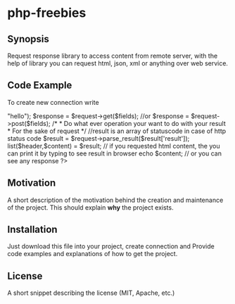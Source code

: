 # php-freebies

## Synopsis
Request response library to access content from remote server, with the help of library you can request html, json, xml or anything over web service.

## Code Example
To create new connection write

<?php 
$hostname = 'locahost'; // it can be the ip address of the system
$port = 80; // it may be any port, number, default port for apache web is 80
$domain = 'codebloop.com';
$path = '/';

$requester = new Curl_Connection($hostname,$port,$domain,$path); 
$fields = array('say'=>"hello");

$response = $request->get($fields);
//or 
$response = $request->post($fields);
/*
 * Do what ever operation your want to do with your result
 * For the sake of request
 */
 //result is an array of statuscode in case of http status code
 $result = $request->parse_result($result['result']);
 list($header,$content) = $result;
 
 // if you requested html content, the you can print it by typing to see result in browser
 echo $content;
 
 // or you can see any response
?>

## Motivation
A short description of the motivation behind the creation and maintenance of the project. This should explain **why** the project exists.

## Installation
Just download this file into your project, create connection and Provide code examples and explanations of how to get the project.

## License
A short snippet describing the license (MIT, Apache, etc.)
